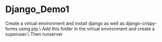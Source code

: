 # Django_Demo1

Create a virtual environment and install django as well as django-crispy-forms using pip.\\
Add this folder in the virtual environment and create a superuser.\\
Then runserver
